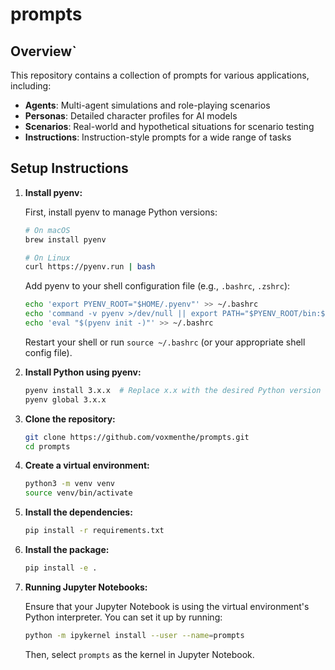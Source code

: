 # prompts

## Overview`

This repository contains a collection of prompts for various applications, including:

- **Agents**: Multi-agent simulations and role-playing scenarios
- **Personas**: Detailed character profiles for AI models
- **Scenarios**: Real-world and hypothetical situations for scenario testing
- **Instructions**: Instruction-style prompts for a wide range of tasks


## Setup Instructions

1. **Install pyenv:**

   First, install pyenv to manage Python versions:

   ```bash
   # On macOS
   brew install pyenv

   # On Linux
   curl https://pyenv.run | bash
   ```

   Add pyenv to your shell configuration file (e.g., `.bashrc`, `.zshrc`):

   ```bash
   echo 'export PYENV_ROOT="$HOME/.pyenv"' >> ~/.bashrc
   echo 'command -v pyenv >/dev/null || export PATH="$PYENV_ROOT/bin:$PATH"' >> ~/.bashrc
   echo 'eval "$(pyenv init -)"' >> ~/.bashrc
   ```

   Restart your shell or run `source ~/.bashrc` (or your appropriate shell config file).

2. **Install Python using pyenv:**

   ```bash
   pyenv install 3.x.x  # Replace x.x with the desired Python version
   pyenv global 3.x.x
   ```

3. **Clone the repository:**

   ```bash
   git clone https://github.com/voxmenthe/prompts.git
   cd prompts
   ```

4. **Create a virtual environment:**

   ```bash
   python3 -m venv venv
   source venv/bin/activate
   ```

5. **Install the dependencies:**

   ```bash
   pip install -r requirements.txt
   ```

6. **Install the package:**

   ```bash
   pip install -e .
   ```

7. **Running Jupyter Notebooks:**

   Ensure that your Jupyter Notebook is using the virtual environment's Python interpreter. You can set it up by running:

   ```bash
   python -m ipykernel install --user --name=prompts
   ```

   Then, select `prompts` as the kernel in Jupyter Notebook.
